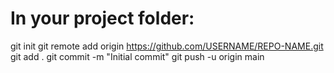 # In your project folder:
git init
git remote add origin https://github.com/USERNAME/REPO-NAME.git
git add .
git commit -m "Initial commit"
git push -u origin main
